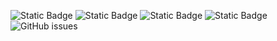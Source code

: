 ![Static Badge](https://img.shields.io/badge/blacklists-60-000000) ![Static Badge](https://img.shields.io/badge/blacklisted-3098472-cc0000) ![Static Badge](https://img.shields.io/badge/whitelisted-2244-00CC00) ![Static Badge](https://img.shields.io/badge/streaming_blacklist-28107-000000) ![GitHub issues](https://img.shields.io/github/issues/fabriziosalmi/blacklists)
